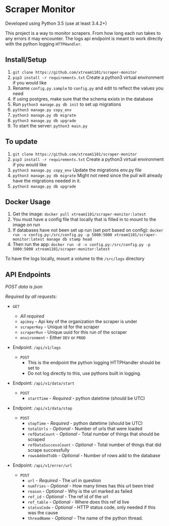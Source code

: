 # Scraper Monitor

Developed using Python 3.5 (use at least 3.4.2+)

This project is a way to monitor scrapers. From how long each run takes to any errors it may encounter.
The logs api endpoint is meant to work directly with the python logging `HTTPHandler`.

## Install/Setup

1. `git clone https://github.com/xtream1101/scraper-monitor`
1. `pip3 install -r requirements.txt` Create a python3 virtual environment if you would like
1. Rename `config.py.sample` to `config.py` and edit to reflect the values you need
1. If using postgres, make sure that the schema exists in the database
1. Run `python3 manage.py db init` to set up migrations
1. `python3 manage.py copy_env`
1. `python3 manage.py db migrate`
1. `python3 manage.py db upgrade`
1. To start the server: `python3 main.py`

## To update
1. `git clone https://github.com/xtream1101/scraper-monitor`
1. `pip3 install -r requirements.txt` Create a python3 virtual environment if you would like
1. `python3 manage.py copy_env`  Update the migrations env.py file
1. `python3 manage.py db migrate`  Might not need since the pull will already have the migrations needed in it.
1. `python3 manage.py db upgrade`

## Docker Usage

1. Get the image: `docker pull xtream1101/scraper-monitor:latest`
1. You must have a config file that locally that is filled in to mount to the image on run
1. If databases have not been set up run (set port based on config): `docker run -v config.py:/src/config.py -p 5000:5000 xtream1101/scraper-monitor:latest manage db stamp head`
1. Then run the app: `docker run -d -v config.py:/src/config.py -p 5000:5000 xtream1101/scraper-monitor:latest`

To have the logs locally, mount a volume to the `/src/logs` directory

## API Endpoints
_POST data is json_

*Required by all requests:*
- `GET`
  - *All required*
  - `apikey` - Api key of the organization the scraper is under
  - `scraperKey` - Unique id for the scraper
  - `scraperRun` - Unique uuid for this run of the scraper
  - `environment` - Either `DEV` or `PROD`

- Endpoint: `/api/v1/logs`
  - `POST`
    - This is the endpoint the python logging HTTPHandler should be set to
    - Do not log directly to this, use pythons built in logging.

- Endpoint: `/api/v1/data/start`
  - `POST`
    - `startTime` - *Required* - python datetime (should be UTC)

- Endpoint: `/api/v1/data/stop`
  - `POST`
    - `stopTime` - *Required* - python datetime (should be UTC)
    - `totalUrls` - *Optional* - Number of urls that were loaded
    - `refDataCount` - *Optional* - Total number of things that should be scraped
    - `refDataSuccessCount` - *Optional* - Total number of things that did scrape successfully
    - `rowsAddedToDb` - *Optional* - Number of rows add to the database

- Endpoint: `/api/v1/error/url`
  - `POST`
    - `url` - *Required* - The url in question
    - `numTries` - *Optional* - How many times has this url been tried
    - `reason` - *Optional* - Why is the url marked as failed
    - `ref_id` - *Optional* - The ref id of the url
    - `ref_table` - *Optional* - Where does this ref id live
    - `statusCode` - *Optional* - HTTP status code, only needed if this was the cause
    - `threadName` - *Optional* - The name of the python thread.
